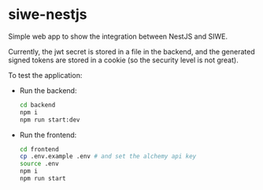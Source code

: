 # siwe-nestjs
Simple web app to show the integration between NestJS and SIWE.

Currently, the jwt secret is stored in a file in the backend, and the generated signed tokens are stored in a cookie (so the security level is not great).

To test the application:
- Run the backend:
  
    ```bash
    cd backend
    npm i
    npm run start:dev
    ```
- Run the frontend:
  
    ```bash
    cd frontend
    cp .env.example .env # and set the alchemy api key
    source .env
    npm i
    npm run start
    ```